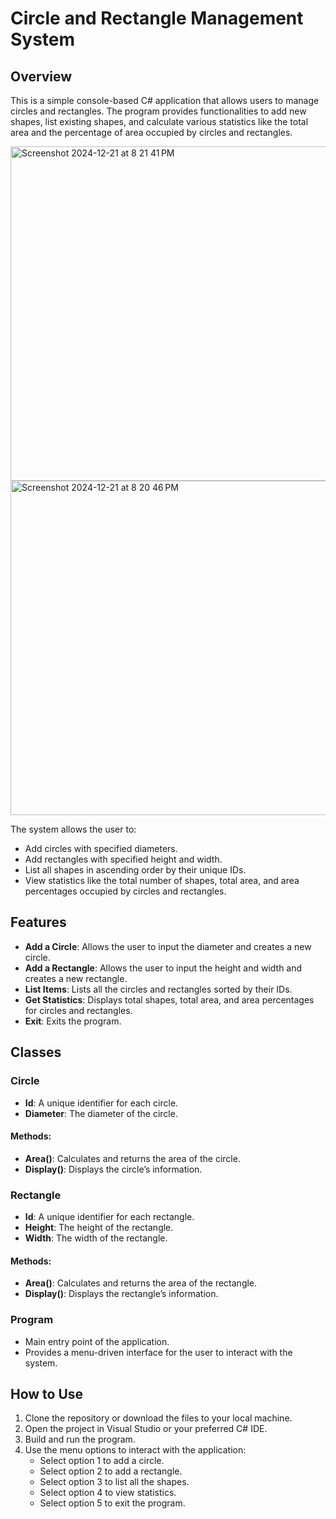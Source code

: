 # Circle and Rectangle Management System

## Overview
This is a simple console-based C# application that allows users to manage circles and rectangles. The program provides functionalities to add new shapes, list existing shapes, and calculate various statistics like the total area and the percentage of area occupied by circles and rectangles.

<img width="535" alt="Screenshot 2024-12-21 at 8 21 41 PM" src="https://github.com/user-attachments/assets/e2e698ad-d9bf-4fc7-af4d-84fea5ed4ae3" /> <img width="535" alt="Screenshot 2024-12-21 at 8 20 46 PM" src="https://github.com/user-attachments/assets/498c7123-8550-47b8-8adf-661a2f45cb20" />




The system allows the user to:
- Add circles with specified diameters.
- Add rectangles with specified height and width.
- List all shapes in ascending order by their unique IDs.
- View statistics like the total number of shapes, total area, and area percentages occupied by circles and rectangles.

## Features
- **Add a Circle**: Allows the user to input the diameter and creates a new circle.
- **Add a Rectangle**: Allows the user to input the height and width and creates a new rectangle.
- **List Items**: Lists all the circles and rectangles sorted by their IDs.
- **Get Statistics**: Displays total shapes, total area, and area percentages for circles and rectangles.
- **Exit**: Exits the program.

## Classes

### Circle
- **Id**: A unique identifier for each circle.
- **Diameter**: The diameter of the circle.

#### Methods:
- **Area()**: Calculates and returns the area of the circle.
- **Display()**: Displays the circle’s information.

### Rectangle
- **Id**: A unique identifier for each rectangle.
- **Height**: The height of the rectangle.
- **Width**: The width of the rectangle.

#### Methods:
- **Area()**: Calculates and returns the area of the rectangle.
- **Display()**: Displays the rectangle’s information.

### Program
- Main entry point of the application.
- Provides a menu-driven interface for the user to interact with the system.

## How to Use
1. Clone the repository or download the files to your local machine.
2. Open the project in Visual Studio or your preferred C# IDE.
3. Build and run the program.
4. Use the menu options to interact with the application:
   - Select option 1 to add a circle.
   - Select option 2 to add a rectangle.
   - Select option 3 to list all the shapes.
   - Select option 4 to view statistics.
   - Select option 5 to exit the program.
